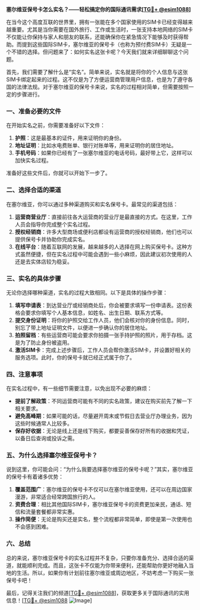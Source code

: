 **塞尔维亚保号卡怎么实名？——轻松搞定你的国际通讯需求[[TG💪+ @esim1088](https://t.me/s/esim1088)]**

在当今这个高度互联的世界里，拥有一张能在多个国家使用的SIM卡已经变得越来越重要。尤其是当你需要在国外旅行、工作或生活时，一张支持本地网络的SIM卡不仅能让你保持与家人和朋友的联系，还能确保你在紧急情况下能够及时获得帮助。而提到这些国际SIM卡，塞尔维亚的保号卡（也称为预付费SIM卡）无疑是一个不错的选择。但问题来了：如何实名这张卡呢？今天我们就来详细聊聊这个问题。

首先，我们需要了解什么是“实名”。简单来说，实名就是将你的个人信息与这张SIM卡绑定起来的过程。这不仅是为了方便运营商管理用户信息，也是为了遵守各国的法律法规。对于塞尔维亚的保号卡来说，实名的过程相对简单，但需要按照一定的步骤进行。

### 一、准备必要的文件

在开始实名之前，你需要准备好以下文件：

1. **护照**：这是最基本的证件，用来证明你的身份。
2. **地址证明**：比如水电费账单、银行对账单等，用来证明你的居住地址。
3. **手机号码**：如果你已经有了一张塞尔维亚的电话号码，最好带上它，这样可以加快实名过程。

准备好这些文件后，你就可以开始下一步了。

### 二、选择合适的渠道

在塞尔维亚，你可以通过多种渠道购买和实名保号卡。最常见的渠道包括：

1. **运营商营业厅**：直接前往各大运营商的营业厅是最直接的方式。在这里，工作人员会指导你完成整个实名过程。
2. **授权经销商**：许多大型商场或便利店都设有运营商的授权经销商，他们也可以提供保号卡并协助你完成实名。
3. **在线平台**：随着互联网的发展，越来越多的人选择在网上购买保号卡。这种方式虽然便捷，但在实名过程中可能会遇到一些小麻烦，因此建议初次使用的人还是去实体店较为稳妥。

### 三、实名的具体步骤

无论你选择哪种渠道，实名的过程大致相同。以下是具体的操作步骤：

1. **填写申请表**：到达营业厅或经销商处后，你会被要求填写一份申请表。这份表格会要求你填写个人基本信息，如姓名、出生日期、联系方式等。
2. **提交身份证明**：将你的护照交给工作人员，他们会核对你的身份信息。同时，别忘了带上地址证明文件，以便进一步确认你的居住地址。
3. **拍照留档**：有些运营商可能会要求你拍摄一张手持护照的照片，用于存档。这是为了防止身份被盗用。
4. **激活SIM卡**：完成上述步骤后，工作人员会帮你激活SIM卡，并设置好相关的服务选项。此时，你的保号卡就已经正式属于你了。

### 四、注意事项

在实名过程中，有一些细节需要注意，以免出现不必要的麻烦：

- **提前了解政策**：不同运营商可能有不同的实名政策，建议在购买前先了解一下相关要求。
- **避免高峰期**：如果可能的话，尽量避开周末或节假日去营业厅办理业务，因为这些时候通常人比较多。
- **保存好收据**：无论是线上还是线下购买，都要妥善保存好所有的收据和凭证，以备日后查询或投诉之需。

### 五、为什么选择塞尔维亚保号卡？

说到这里，你可能会问：“为什么我要选择塞尔维亚的保号卡呢？”其实，塞尔维亚的保号卡有着诸多优势：

1. **覆盖范围广**：塞尔维亚的保号卡不仅可以在塞尔维亚使用，还可以在周边国家漫游，非常适合经常跨国旅行的人。
2. **资费合理**：相比其他国际SIM卡，塞尔维亚保号卡的资费更加亲民，通话、短信和流量套餐都非常实惠。
3. **操作简便**：无论是购买还是实名，整个流程都非常简单，即使是第一次使用也不会感到困难。

### 六、总结

总的来说，塞尔维亚保号卡的实名过程并不复杂，只要你准备充分、选择合适的渠道，就能顺利完成。而且，这张卡不仅能为你带来便利，还能帮助你更好地融入当地的生活。所以，如果你有计划前往塞尔维亚或周边地区，不妨考虑一下购买一张保号卡吧！

最后，记得关注我们的频道[[TG💪+ @esim1088](https://t.me/s/esim1088)]，获取更多关于国际通讯的实用信息！[[TG💪+ @esim1088](https://t.me/s/esim1088) ![Image](https://i.postimg.cc/4NQfJmqS/Snipaste-2025-05-13-00-14-12.png)]